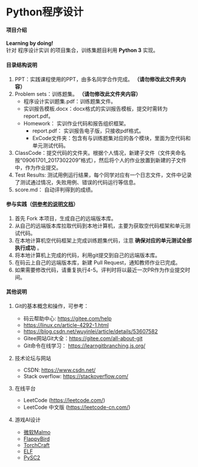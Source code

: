 # Python程序设计

#### 项目介绍
 **Learning by doing!**   
针对 程序设计实训 的项目集合，训练集题目利用  **Python 3**  实现。

#### 目录结构说明

1. PPT：实践课程使用的PPT，由多名同学合作完成。 **（请勿修改此文件夹内容）** 
2. Problem sets：训练题集。 **（请勿修改此文件夹内容）** 
    - 程序设计实训题集.pdf：训练题集文件。
    - 实训报告模板.docx：docx格式的实训报告模板，提交时需转为report.pdf。
    - Homework： 实训作业代码和报告组织框架。
        - report.pdf： 实训报告电子版，只接收pdf格式。
        - ExCode文件夹：包含有与训练题集对应的各个模块，里面为空代码和单元测试代码。
3. ClassCode：提交代码的文件夹。根据个人情况，新建子文件（文件夹命名按“09061701_2017302209”格式），然后将个人的作业放置到新建的子文件中，作为作业提交。
4. Test Results: 测试用例运行结果，每个同学对应有一个日志文件，文件中记录了测试通过情况，失败用例、错误的代码运行等信息。
5. score.md： 自动评判得到的成绩。

#### 参与实践（[供参考的说明文档](https://gitee.com/shawn904courses/dashboard/wikis/shawn904courses%2Fcode_cloud_simple_tutorial?doc_id=173637&sort_id=780353)）

1. 首先 Fork 本项目，生成自己的远端版本库。
2. 从自己的远端版本库拉取代码到本地计算机，主要为获取空代码框架和单元测试代码。
3. 在本地计算机空代码框架上完成训练题集代码，注意 **确保对应的单元测试全部执行成功** 。
4. 将本地计算机上完成的代码，利用git提交到自己的远端版本库。
5. 在码云上自己的远端版本库，新建 Pull Request，通知教师作业已完成。
6. 如果需要修改代码，请重复执行4-5。评判时将以最近一次PR作为作业提交时间。



#### 其他说明

1. Git的基本概念和操作，可参考： 
    - 码云帮助中心: https://gitee.com/help
    - https://linux.cn/article-4292-1.html
    - https://blog.csdn.net/wuyinlei/article/details/53607582
    - Gitee网站Git大全：https://gitee.com/all-about-git
    - Git命令在线学习： https://learngitbranching.js.org/

2. 技术论坛与网站 
    - CSDN: https://www.csdn.net/
    - Stack overflow: https://stackoverflow.com/

3. 在线平台 
    - LeetCode (https://leetcode.com/)
    - LeetCode 中文版 (https://leetcode-cn.com/)

4. 游戏AI设计 
    - [微软Malmo](https://www.microsoft.com/en-us/research/project/project-malmo/)
    - [FlappyBird](https://github.com/yenchenlin/DeepLearningFlappyBird)
    - [TorchCraft](https://github.com/TorchCraft/TorchCraft)
    - [ELF](https://github.com/pytorch/ELF)
    - [PySC2](https://github.com/deepmind/pysc2)
